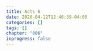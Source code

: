 ```yaml
---
title: Acts 6
date: 2020-04-12T12:46:39-04:00
categories: []
tags: []
chapter: "006"
inprogress: false
---
```


